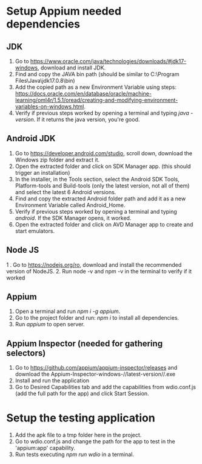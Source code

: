 # Setup Appium needed dependencies

## JDK

1. Go to https://www.oracle.com/java/technologies/downloads/#jdk17-windows, download and install JDK.
2. Find and copy the JAVA bin path (should be similar to C:\Program Files\Java\jdk17.0.8\bin)
3. Add the copied path as a new Environment Variable using steps: https://docs.oracle.com/en/database/oracle/machine-learning/oml4r/1.5.1/oread/creating-and-modifying-environment-variables-on-windows.html.
4. Verify if previous steps worked by opening a terminal and typing _java -version_. If it returns the java version, you're good.

## Android JDK

1. Go to https://developer.android.com/studio, scroll down, download the Windows zip folder and extract it.
2. Open the extracted folder and click on SDK Manager app. (this should trigger an installation)
3. In the installer, in the Tools section, select the Android SDK Tools, Platform-tools and Build-tools (only the latest version, not all of them) and select the latest 6 Android versions.
4. Find and copy the extracted Android folder path and add it as a new Environment Variable called Android_Home.
5. Verify if previous steps worked by opening a terminal and typing _android_. If the SDK Manager opens, it worked.
6. Open the extracted folder and click on AVD Manager app to create and start emulators.

## Node JS

1 . Go to https://nodejs.org/ro, download and install the recommended version of NodeJS. 2. Run node -v and npm -v in the terminal to verify if it worked

## Appium

1. Open a terminal and run _npm i -g appium_.
2. Go to the project folder and run: _npm i_ to install all dependencies. 
3. Run _appium_ to open server.

## Appium Inspector (needed for gathering selectors)

1. Go to https://github.com/appium/appium-inspector/releases and download the Appium-Inspector-windows-//latest-version//.exe
2. Install and run the application
3. Go to Desired Capabilities tab and add the capabilities from wdio.conf.js (add the full path for the app) and click Start Session.

# Setup the testing application

1. Add the apk file to a tmp folder here in the project.
2. Go to wdio.conf.js and change the path for the app to test in the 'appium:app' capability.
3. Run tests executing _npm run wdio_ in a terminal.

